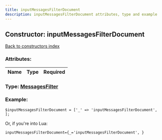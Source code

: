 ```yaml
---
title: inputMessagesFilterDocument
description: inputMessagesFilterDocument attributes, type and example
---
```

## Constructor: inputMessagesFilterDocument  
[Back to constructors index](index.md)



### Attributes:

| Name     |    Type       | Required |
|----------|:-------------:|---------:|



### Type: [MessagesFilter](../types/MessagesFilter.md)


### Example:

```
$inputMessagesFilterDocument = ['_' => 'inputMessagesFilterDocument', ];
```  

Or, if you're into Lua:  


```
inputMessagesFilterDocument={_='inputMessagesFilterDocument', }

```



